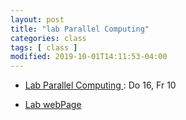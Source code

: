 ```yaml
---
layout: post
title: "lab Parallel Computing"
categories: class
tags: [ class ]
modified: 2019-10-01T14:11:53-04:00
---
```


* [Lab Parallel Computing ](https://basis.uni-bonn.de/qisserver/rds?state=verpublish&status=init&vmfile=no&publishid=167402&moduleCall=webInfo&publishConfFile=webInfo&publishSubDir=veranstaltung) :
Do 16, Fr 10

* [Lab webPage](https://www.hrl.uni-bonn.de/teaching/ws1920/lab-parallel-computing) 

